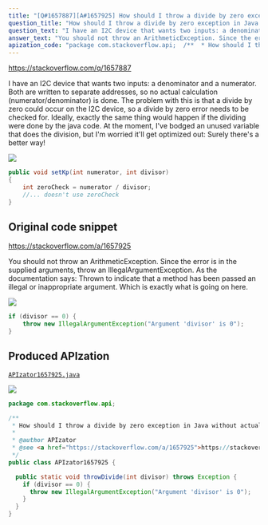 ```yaml
---
title: "[Q#1657887][A#1657925] How should I throw a divide by zero exception in Java without actually dividing by zero?"
question_title: "How should I throw a divide by zero exception in Java without actually dividing by zero?"
question_text: "I have an I2C device that wants two inputs: a denominator and a numerator. Both are written to separate addresses, so no actual calculation (numerator/denominator) is done. The problem with this is that a divide by zero could occur on the I2C device, so a divide by zero error needs to be checked for. Ideally, exactly the same thing would happen if the dividing were done by the java code. At the moment, I've bodged an unused variable that does the division, but I'm worried it'll get optimized out: Surely there's a better way!"
answer_text: "You should not throw an ArithmeticException. Since the error is in the supplied arguments, throw an IllegalArgumentException. As the documentation says: Thrown to indicate that a method has been passed an illegal or inappropriate argument. Which is exactly what is going on here."
apization_code: "package com.stackoverflow.api;  /**  * How should I throw a divide by zero exception in Java without actually dividing by zero?  *  * @author APIzator  * @see <a href=\"https://stackoverflow.com/a/1657925\">https://stackoverflow.com/a/1657925</a>  */ public class APIzator1657925 {    public static void throwDivide(int divisor) throws Exception {     if (divisor == 0) {       throw new IllegalArgumentException(\"Argument 'divisor' is 0\");     }   } }"
---
```


https://stackoverflow.com/q/1657887

I have an I2C device that wants two inputs: a denominator and a numerator. Both are written to separate addresses, so no actual calculation (numerator/denominator) is done. The problem with this is that a divide by zero could occur on the I2C device, so a divide by zero error needs to be checked for. Ideally, exactly the same thing would happen if the dividing were done by the java code.
At the moment, I&#x27;ve bodged an unused variable that does the division, but I&#x27;m worried it&#x27;ll get optimized out:
Surely there&#x27;s a better way!


<div class="code-logo"><img src="/stackoverflow.png" /></div>

```java
public void setKp(int numerator, int divisor)
{
    int zeroCheck = numerator / divisor;
    //... doesn't use zeroCheck
}
```


## Original code snippet

https://stackoverflow.com/a/1657925

You should not throw an ArithmeticException. Since the error is in the supplied arguments, throw an IllegalArgumentException. As the documentation says:
Thrown to indicate that a method has been passed an illegal or inappropriate argument.
Which is exactly what is going on here.

<div class="code-logo"><img src="/stackoverflow.png" /></div>

```java
if (divisor == 0) {
    throw new IllegalArgumentException("Argument 'divisor' is 0");
}
```

## Produced APIzation

[`APIzator1657925.java`](https://github.com/pasqualesalza/apization-temp-data/raw/master/search/APIzator1657925.java)

<div class="code-logo"><img src="/apizator.png" /></div>

```java
package com.stackoverflow.api;

/**
 * How should I throw a divide by zero exception in Java without actually dividing by zero?
 *
 * @author APIzator
 * @see <a href="https://stackoverflow.com/a/1657925">https://stackoverflow.com/a/1657925</a>
 */
public class APIzator1657925 {

  public static void throwDivide(int divisor) throws Exception {
    if (divisor == 0) {
      throw new IllegalArgumentException("Argument 'divisor' is 0");
    }
  }
}

```